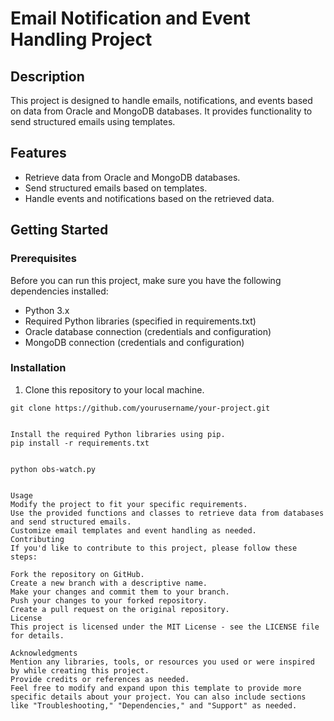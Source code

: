 # Email Notification and Event Handling Project

## Description

This project is designed to handle emails, notifications, and events based on data from Oracle and MongoDB databases. It provides functionality to send structured emails using templates.

## Features

- Retrieve data from Oracle and MongoDB databases.
- Send structured emails based on templates.
- Handle events and notifications based on the retrieved data.

## Getting Started

### Prerequisites

Before you can run this project, make sure you have the following dependencies installed:

- Python 3.x
- Required Python libraries (specified in requirements.txt)
- Oracle database connection (credentials and configuration)
- MongoDB connection (credentials and configuration)

### Installation

1. Clone this repository to your local machine.

```shell
git clone https://github.com/yourusername/your-project.git


Install the required Python libraries using pip.
pip install -r requirements.txt


python obs-watch.py


Usage
Modify the project to fit your specific requirements.
Use the provided functions and classes to retrieve data from databases and send structured emails.
Customize email templates and event handling as needed.
Contributing
If you'd like to contribute to this project, please follow these steps:

Fork the repository on GitHub.
Create a new branch with a descriptive name.
Make your changes and commit them to your branch.
Push your changes to your forked repository.
Create a pull request on the original repository.
License
This project is licensed under the MIT License - see the LICENSE file for details.

Acknowledgments
Mention any libraries, tools, or resources you used or were inspired by while creating this project.
Provide credits or references as needed.
Feel free to modify and expand upon this template to provide more specific details about your project. You can also include sections like "Troubleshooting," "Dependencies," and "Support" as needed.

